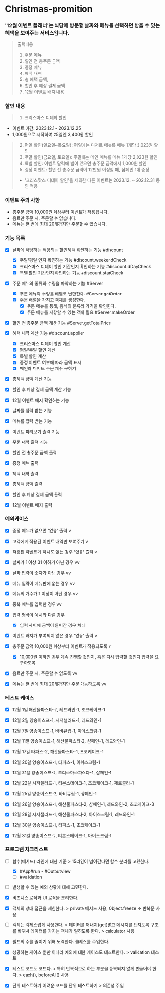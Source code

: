 # Christmas-promition

### '12월 이벤트 플래너'는 식당에 방문할 날짜와 메뉴를 선택하면 받을 수 있는 혜택을 보여주는 서비스입니다.

> 출력내용
> 1. 주문 메뉴
> 2. 할인 전 총주문 금액
> 3. 증정 메뉴
> 4. 혜택 내역
> 5. 총 혜택 금액,
> 6. 할인 후 예상 결제 금액
> 7. 12월 이벤트 배지 내용

### 할인 내용

> 1. 크리스마스 디데이 할인
  - 이벤트 기간: 2023.12.1 - 2023.12.25
  - 1,000원으로 시작하여 25일엔 3,400원 할인
> 2. 평일 할인(일요일~목요일): 평일에는 디저트 메뉴를 메뉴 1개당 2,023원 할인
> 3. 주말 할인(금요일, 토요일): 주말에는 메인 메뉴를 메뉴 1개당 2,023원 할인
> 4. 특별 할인: 이벤트 달력에 별이 있으면 총주문 금액에서 1,000원 할인
> 5. 증정 이벤트: 할인 전 총주문 금액이 12만원 이상일 때, 샴페인 1개 증정
> * '크리스맛스 디데이 할인'을 제외한 다른 이벤트는 2023.12. ~ 202.12.31 동안 적용

### 이벤트 주의 사항

- 총주문 금액 10,000원 이상부터 이벤트가 적용됩니다.
- 음료만 주문 시, 주문할 수 없습니다.
- 메뉴는 한 번에 최대 20개까지만 주문할 수 있습니다.

### 기능 목록

- [x] 날짜에 해당하는 적용되는 할인혜택 확인하는 기능 #discount
  - [x] 주말/평일 인지 확인하는 기능 #discount.weekendCheck
  - [x] 크리스마스 디데이 할인 기간인지 확인하는 기능 #discount.dDayCheck
  - [x] 특별 할인 기간인지 확인하는 기능 #discount.starCheck

- [x] 주문 메뉴의 종류와 수량을 파악하는 기능 #Server
  - [x] 주문 메뉴와 수량을 배열로 변환한다. #Server.getOrder
  - [x] 주문 배열을 가지고 객체를 생성한다.
    - [x] 주문 메뉴를 통해, 음식의 분류와 가격을 확인한다.
    - [x] 주문 메뉴를 저장할 수 있는 객체 필요 #Server.makeOrder
   
- [x] 할인 전 총주문 금액 계산 기능 #Server.getTotalPrice

- [x] 혜택 내역 계산 기능 #discount.applier
  - [x] 크리스마스 디데이 할인 계산 
  - [x] 평일/주말 할인 계산
  - [x] 특별 할인 계산
  - [x] 증정 이벤트 여부에 따라 금액 표시
  - [x] 메인과 디저트 주문 개수 구하기

- [x] 총혜택 금액 계산 기능
- [x] 할인 후 예상 결제 금액 계산 기능
- [x] 12월 이벤트 배지 확인하는 기능

- [x] 날짜를 입력 받는 기능
- [x] 메뉴를 입력 받는 기능

- [x] 이벤트 미리보기 출력 기능
- [x] 주문 내역 출력 기능
- [x] 할인 전 총주문 금액 출력
- [x] 증정 메뉴 출력
- [x] 혜택 내역 출력
- [x] 총혜택 금액 출력
- [x] 할인 후 예상 결제 금액 출력
- [x] 12월 이벤트 배지 출력

### 예외케이스

- [x] 증정 메뉴가 없으면 '없음' 출력 v

- [x] 고객에게 적용된 이벤트 내역만 보여주기 v
- [x] 적용된 이벤트가 하나도 없는 경우 '없음' 출력 v

- [x] 날짜가 1 이상 31 이하가 아닌 경우 vv
- [x] 날짜 입력이 숫자가 아닌 경우 vv

- [x] 메뉴 입력이 메뉴판에 없는 경우 vv
- [x] 메뉴의 개수가 1 이상이 아닌 경우 vv
- [x] 중복 메뉴를 입력한 경우 vv
- [x] 입력 형식이 예시와 다른 경우
  - [x] 입력 사이에 공백이 들어간 경우 처리

- [x] 이벤트 배지가 부여되지 않은 경우 '없음' 출력 v

- [x] 총주문 금액 10,000원 이상부터 이벤트가 적용되도록 v
  - [x] 10,000원 이하인 경우 계속 진행할 것인지, 혹은 다시 입력할 것인지 입력을 요구하도록
- [x] 음료만 주문 시, 주문할 수 없도록 vv
- [x] 메뉴는 한 번에 최대 20개까지만 주문 가능하도록 vv
 
### 테스트 케이스

- [x] 12월 1일 해산물파스타-2, 레드와인-1, 초코케이크-1
- [x] 12월 2일 양송이스프-1, 시저샐러드-1, 레드와인-1

- [x] 12월 7일 양송이스프-1, 바비큐립-1, 아이스크림-1

- [x] 12월 11일 양송이스프-1, 해산물파스타-2, 샴페인-1, 레드와인-1

- [x] 12월 17일 타파스-2, 해산물파스타-1, 초코케이크-1

- [x] 12월 20일 양송이스프-1, 타파스-1, 아이스크림-1
- [x] 12월 21일 양송이스프-2, 크리스마스파스타-1, 샴페인-1
- [x] 12월 22일 시저샐러드-1, 티본스테이크-1, 초코케이크-1, 제로콜라-1

- [x] 12월 25일 양송이스프-2, 바비큐립-1, 샴페인-1
- [x] 12월 26일 양송이스프-1, 해산물파스타-2, 샴페인-1, 레드와인-2, 초코케이크-3

- [x] 12월 28일 시저샐러드-1, 해산물파스타-2, 아이스크림-1, 레드와인-1

- [x] 12월 30일 양송이스프-1, 타파스-1, 초코케이크-1
- [x] 12월 31일 양송이스프-2, 티본스테이크-1, 아이스크림-1

### 프로그램 체크리스트
- [ ] 함수(메서드) 라인에 대한 기준 > 15라인이 넘어간다면 함수 분리를 고민한다.
  - [x] #App#run - #Outputview
  - [ ] #validation 
- [ ] 발생할 수 있는 예외 상황에 대해 고민한다.
- [x] 비즈니스 로직과 UI 로직을 분리한다.
- [x] 객체의 상태 접근을 제한한다. > private 메서드 사용, Object.freeze -> 반복문 사용
- [ ] 객체는 객체스럽게 사용한다. > 데이터를 꺼내지(get)말고 메시지를 던지도록 구조를 바꿔서 데이터를 가지는 객체가 일하도록 한다. > calculator 사용
- [x] 필드의 수를 줄이기 위해 노력한다. 클래스를 주입한다.
- [x] 성공하는 케이스 뿐만 아니라 예외에 대한 케이스도 테스트한다. > validation 테스트
- [x] 테스트 코드도 코드다. > 특히 반복적으로 하는 부분을 중복되지 않게 만들어야 한다. > each(), beforeAll() 사용
- [x] 단위 테스트하기 어려운 코드를 단위 테스트하기 > 의존성 주입

